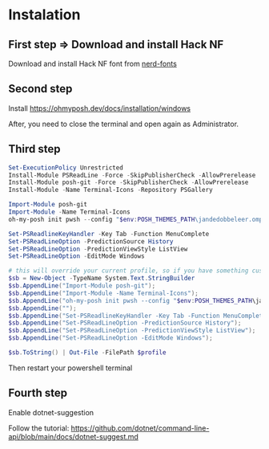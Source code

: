 # Instalation

## First step => Download and install Hack NF

Download and install Hack NF font from [nerd-fonts](https://github.com/ryanoasis/nerd-fonts/blob/master/patched-fonts/Hack/Regular/complete/Hack%20Regular%20Nerd%20Font%20Complete%20Mono%20Windows%20Compatible.ttf)

## Second step

Install https://ohmyposh.dev/docs/installation/windows

After, you need to close the terminal and open again as Administrator.

## Third step

```powershell
Set-ExecutionPolicy Unrestricted
Install-Module PSReadLine -Force -SkipPublisherCheck -AllowPrerelease
Install-Module posh-git -Force -SkipPublisherCheck -AllowPrerelease
Install-Module -Name Terminal-Icons -Repository PSGallery

Import-Module posh-git
Import-Module -Name Terminal-Icons
oh-my-posh init pwsh --config "$env:POSH_THEMES_PATH\jandedobbeleer.omp.json" | Invoke-Expression

Set-PSReadlineKeyHandler -Key Tab -Function MenuComplete
Set-PSReadLineOption -PredictionSource History
Set-PSReadLineOption -PredictionViewStyle ListView
Set-PSReadLineOption -EditMode Windows

# this will override your current profile, so if you have something custom, do not execute it.
$sb = New-Object -TypeName System.Text.StringBuilder
$sb.AppendLine("Import-Module posh-git");
$sb.AppendLine("Import-Module -Name Terminal-Icons");
$sb.AppendLine("oh-my-posh init pwsh --config "$env:POSH_THEMES_PATH\jandedobbeleer.omp.json" | Invoke-Expression");
$sb.AppendLine("");
$sb.AppendLine("Set-PSReadlineKeyHandler -Key Tab -Function MenuComplete");
$sb.AppendLine("Set-PSReadLineOption -PredictionSource History");
$sb.AppendLine("Set-PSReadLineOption -PredictionViewStyle ListView");
$sb.AppendLine("Set-PSReadLineOption -EditMode Windows");

$sb.ToString() | Out-File -FilePath $profile
```

Then restart your powershell terminal

## Fourth step

Enable dotnet-suggestion

Follow the tutorial: https://github.com/dotnet/command-line-api/blob/main/docs/dotnet-suggest.md
